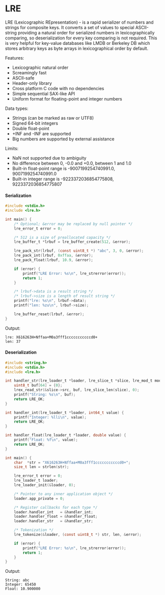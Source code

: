 # LRE

LRE (Lexicographic REpresentation) - is a rapid serializer of numbers and strings for composite keys. It converts a set of values to special ASCII-string providing a natural order for serialized numbers in lexicographically comparing, so deserialization for every key comparing is not required. This is very helpful for key-value databases like LMDB or Berkeley DB which stores arbitrary keys as byte arrays in lexicographical order by default.

Features:
* Lexicographic natural order
* Screamingly fast
* ASCII-safe
* Header-only library
* Cross platform C code with no dependencies
* Simple sequential SAX-like API
* Uniform format for floating-point and integer numbers

Data types:
* Strings (can be marked as raw or UTF8)
* Signed 64-bit integers
* Double float-point
* +INF and -INF are supported
* Big numbers are supported by external assistance

Limits:
* NaN not supported due to ambiguity
* No difference between 0, -0.0 and +0.0, between 1 and 1.0
* Built-in float-point range is -9007199254740991.0, 9007199254740991.0
* Built-in integer range is -9223372036854775808, 9223372036854775807

#### Serialization

```C
#include <stdio.h>
#include <lre.h>

int main() {
    /* Optional; &error may be replaced by null pointer */
    lre_error_t error = 0;

    /* 512 is a size of preallocated capacity */
    lre_buffer_t *lrbuf = lre_buffer_create(512, &error);

    lre_pack_str(lrbuf, (const uint8_t *) "abc", 3, 0, &error);
    lre_pack_int(lrbuf, 0xffaa, &error);
    lre_pack_float(lrbuf, 10.9, &error);

    if (error) {
        printf("LRE Error: %s\n", lre_strerror(error));
        return 1;
    }

    /* lrbuf->data is a result string */
    /* lrbuf->size is a length of result string */
    printf("lre: %s\n", lrbuf->data);
    printf("len: %zu\n", lrbuf->size);

    lre_buffer_reset(lrbuf, &error);
}
```

Output:
```
lre: X616263H+Nffaa+M0a3fff1cccccccccccd0+
len: 37
```

#### Deserialization
```C
#include <string.h>
#include <stdio.h>
#include <lre.h>

int handler_str(lre_loader_t *loader, lre_slice_t *slice, lre_mod_t mod) {
    uint8_t buf[64] = {0};
    lrex_read_str(&slice->src, buf, lre_slice_len(slice), 0);
    printf("String: %s\n", buf);
    return LRE_OK;
}

int handler_int(lre_loader_t *loader, int64_t value) {
    printf("Integer: %lli\n", value);
    return LRE_OK;
}

int handler_float(lre_loader_t *loader, double value) {
    printf("Float: %f\n", value);
    return LRE_OK;
}

int main() {
    char  *str = "X616263H+Nffaa+M0a3fff1cccccccccccd0+";
    size_t len = strlen(str);

    lre_error_t error = 0;
    lre_loader_t loader;
    lre_loader_init(&loader, 0);

    /* Pointer to any inner application object */
    loader.app_private = 0;

    /* Register callbacks for each type */
    loader.handler_int   = &handler_int;
    loader.handler_float = &handler_float;
    loader.handler_str   = &handler_str;

    /* Tokenization */
    lre_tokenize(&loader, (const uint8_t *) str, len, &error);

    if (error) {
        printf("LRE Error: %s\n", lre_strerror(error));
        return 1;
    }
}
```

Output:
```
String: abc
Integer: 65450
Float: 10.900000
```
